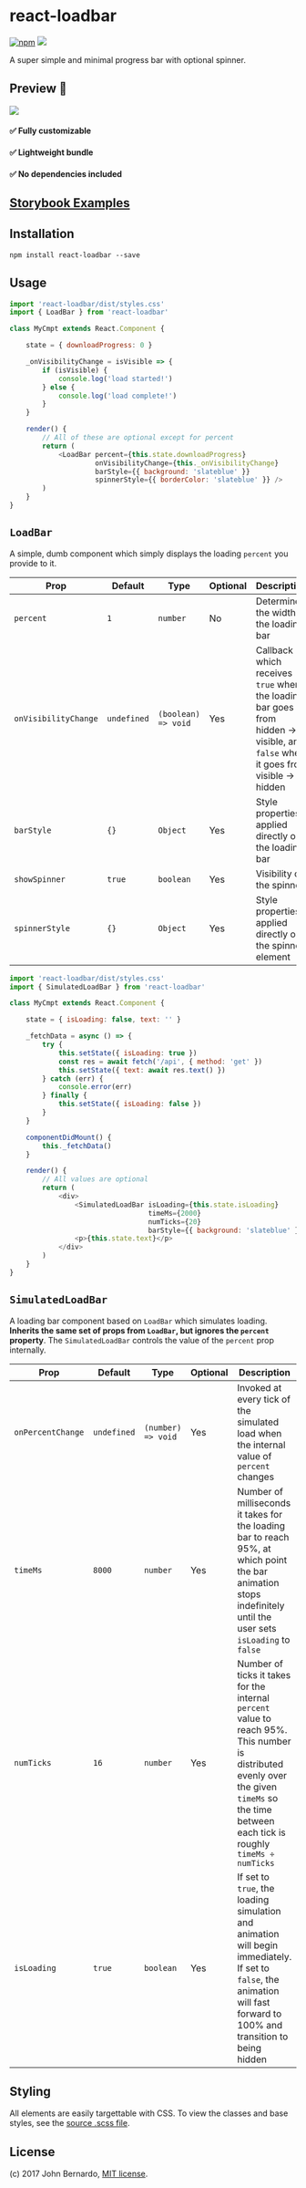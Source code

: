 # react-loadbar

[![npm](https://img.shields.io/npm/dm/react-loadbar.svg?maxAge=2592000)]()
![](https://img.shields.io/circleci/project/github/noisycr1cket/react-loadbar.svg)

A super simple and minimal progress bar with optional spinner.


## Preview :eyes:
![](https://i.imgur.com/eeHVrll.gif)

#### :white_check_mark: Fully customizable

#### :white_check_mark: Lightweight bundle

#### :white_check_mark: No dependencies included

## [Storybook Examples](https://noisycr1cket.github.io/react-loadbar)

## Installation

```npm install react-loadbar --save```

## Usage

```javascript
import 'react-loadbar/dist/styles.css'
import { LoadBar } from 'react-loadbar'

class MyCmpt extends React.Component {

    state = { downloadProgress: 0 }

    _onVisibilityChange = isVisible => {
        if (isVisible) {
            console.log('load started!')
        } else {
            console.log('load complete!')
        }
    }

    render() {
        // All of these are optional except for percent
        return (
            <LoadBar percent={this.state.downloadProgress}
                     onVisibilityChange={this._onVisibilityChange}
                     barStyle={{ background: 'slateblue' }}
                     spinnerStyle={{ borderColor: 'slateblue' }} />
        )
    }
}
```

## `LoadBar`

A simple, dumb component which simply displays the loading `percent` you provide to it.

Prop  | Default  | Type | Optional | Description
------|----------|------|----------|------------
`percent` | `1` | `number` | No | Determines the width of the loading bar
`onVisibilityChange` | `undefined` | `(boolean) => void` | Yes | Callback which receives `true` when the loading bar goes from hidden -> visible, and `false` when it goes from visible -> hidden
`barStyle` | `{}` | `Object` | Yes | Style properties applied directly on the loading bar
`showSpinner` | `true` | `boolean` | Yes | Visibility of the spinner
`spinnerStyle` | `{}` | `Object` | Yes | Style properties applied directly on the spinner element

```javascript
import 'react-loadbar/dist/styles.css'
import { SimulatedLoadBar } from 'react-loadbar'

class MyCmpt extends React.Component {

    state = { isLoading: false, text: '' }

    _fetchData = async () => {
        try {
            this.setState({ isLoading: true })
            const res = await fetch('/api', { method: 'get' })
            this.setState({ text: await res.text() })
        } catch (err) {
            console.error(err)
        } finally {
            this.setState({ isLoading: false })
        }
    }

    componentDidMount() {
        this._fetchData()
    }

    render() {
        // All values are optional
        return (
            <div>
                <SimulatedLoadBar isLoading={this.state.isLoading}
                                  timeMs={2000}
                                  numTicks={20}
                                  barStyle={{ background: 'slateblue' }} />
                <p>{this.state.text}</p>
            </div>
        )
    }
}
```

## `SimulatedLoadBar`

A loading bar component based on `LoadBar` which simulates loading. **Inherits the same set of props from `LoadBar`, but ignores the `percent` property**. The `SimulatedLoadBar` controls the value of the `percent` prop internally.

Prop  | Default  | Type | Optional | Description
--------------|-----------------| -----------------| -------| ------
`onPercentChange` | `undefined` | `(number) => void` | Yes | Invoked at every tick of the simulated load when the internal value of `percent` changes
`timeMs` | `8000` | `number` | Yes | Number of milliseconds it takes for the loading bar to reach 95%, at which point the bar animation stops indefinitely until the user sets `isLoading` to `false`
`numTicks` | `16` | `number` | Yes | Number of ticks it takes for the internal `percent` value to reach 95%. This number is distributed evenly over the given `timeMs` so the time between each tick is roughly `timeMs ÷ numTicks`
`isLoading` | `true` | `boolean` | Yes | If set to `true`, the loading simulation and animation will begin immediately. If set to `false`, the animation will fast forward to 100% and transition to being hidden

## Styling
All elements are easily targettable with CSS. To view the classes and base styles, see the [source .scss file](https://github.com/noisycr1cket/react-loadbar/blob/master/src/styles.scss).

## License

(c) 2017 John Bernardo, [MIT license](/LICENSE).
